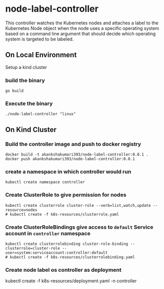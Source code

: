 # node-label-controller

This controller watches the Kubernetes nodes and attaches a label to the Kubernetes
Node object when the node uses a specific operating system based on a command line argument
that should decide which operating system is targeted to be labeled. 

## On Local Environment
Setup a kind cluster

### build the binary

```
go build
```

### Execute the binary

```
./node-label-controller "linux"
```

## On Kind Cluster

### Build the controller image and push to docker registry 
```
docker build -t akankshakumari393/node-label-controller:0.0.1 .
docker push akankshakumari393/node-label-controller:0.0.1
```

### create a namespace in which controller would run

```
kubectl create namespace controller
```

### Create ClusterRole to give permission for nodes 

```
kubectl create clusterrole cluster-role --verb=list,watch,update --resource=nodes
# kubectl create -f k8s-resources/clusterrole.yaml
```

### Create ClusterRoleBindings give access to `default` Service account in `controller` namespace 

```
kubectl create clusterrolebinding cluster-role-binding --clusterrole=cluster-role --user=system:serviceaccount:controller:default
# kubectl create -f k8s-resources/clusterrolebinding.yaml
```

### Create node label os controller as deployment
kubectl create -f k8s-resources/deployment.yaml -n controller